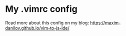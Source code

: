 # My .vimrc config
Read more about this config on my blog: https://maxim-danilov.github.io/vim-to-js-ide/
